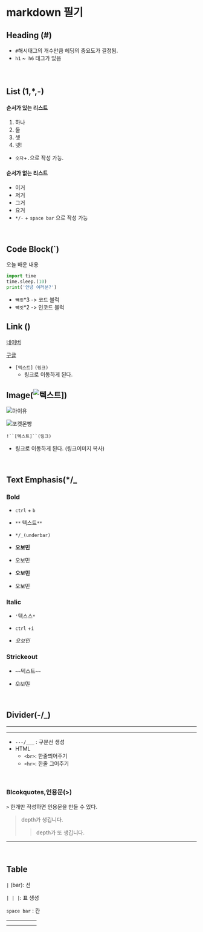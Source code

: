 # markdown 필기

## Heading (#)

-  `#`해시태그의 개수만큼 헤딩의 중요도가 결정됨.
- `h1` ~` h6` 태그가 있음

#### <br>

## List (1,*,-)

#### 순서가 있는 리스트

1. 하나
2. 둘
3. 셋
4. 넷!

- `숫자`+`.`으로 작성 가능.



#### 순서가 없는 리스트

- 이거
- 저거
- 그거
- 요거
- `*/-` + `space bar` 으로 작성 가능

<br>

## Code Block(`)

오늘 배운 내용

```python
import time
time.sleep.(10)
print('안녕 여러분?')
```

- `빽킷`*3  -> 코드 블럭
- `빽킷`*2 ->  인코드 블럭

## Link ([]())

[네이버](https://www.naver.com)

[구글](https://www.google.com)

- `[텍스트]` `(링크)`
  - 링크로 이동하게 된다.

## Image(![텍스트](링크)])

![아이유](README-images/vKspl9Et_400x400.jpg)

![포켓몬빵](README-images/9edc0d42d_700x700_95_FIT.jpg)

`!``[텍스트]``(링크)`

- 링크로 이동하게 된다. (링크이미지 복사)

<br>



## Text Emphasis(*/_

### **Bold**

- `ctrl` + `b` 
- `**` 텍스트`**`
- `*/_(underbar)` 

- **오보민**

- 오보민

- __오보민__

- 오보민

  



### Italic

- `'`텍스스`*`
- `ctrl` +`i`

- *오보민*

### Strickeout

- `~~`텍스트`~~`

- ~~오보민~~

<br>

## Divider(-/_)

---

___

- `---/___` : 구분선 생성
- HTML 
  - `<br>`: 한줄띄어주기
  - `<hr>`: 한줄 그어주기

<br>

### Blcokquotes,인용문(>)

`>` 한개만 작성하면 인용문을 만들 수 있다.

> depth가 생깁니다.
>
> > depth가 또 생깁니다.

<hr>

<br>

## Table

`|` (bar): 선

`| | |`: 표 생성

`space bar` : 칸



|      |      |      |      |      |
| ---- | ---- | ---- | ---- | ---- |
|      |      |      |      |      |
|      |      |      |      |      |

<br>



















